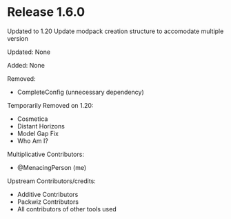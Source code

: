 # Release 1.6.0

Updated to 1.20
Update modpack creation structure to accomodate multiple version

Updated:
None

Added:
None

Removed:
- CompleteConfig (unnecessary dependency)

Temporarily Removed on 1.20:
- Cosmetica
- Distant Horizons
- Model Gap Fix
- Who Am I?


Multiplicative Contributors:
- @MenacingPerson (me)

Upstream Contributors/credits:
- Additive Contributors
- Packwiz Contributors
- All contributors of other tools used

